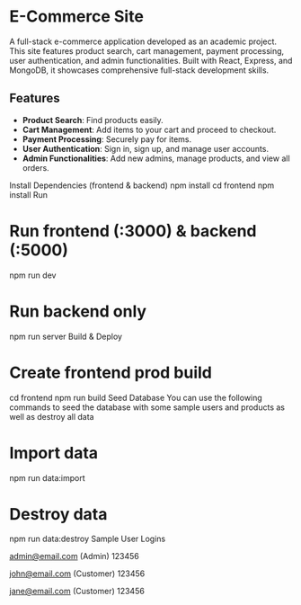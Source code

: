 # E-Commerce Site

A full-stack e-commerce application developed as an academic project. This site features product search, cart management, payment processing, user authentication, and admin functionalities. Built with React, Express, and MongoDB, it showcases comprehensive full-stack development skills.

## Features

- **Product Search**: Find products easily.
- **Cart Management**: Add items to your cart and proceed to checkout.
- **Payment Processing**: Securely pay for items.
- **User Authentication**: Sign in, sign up, and manage user accounts.
- **Admin Functionalities**: Add new admins, manage products, and view all orders.

Install Dependencies (frontend & backend)
npm install
cd frontend
npm install
Run

# Run frontend (:3000) & backend (:5000)
npm run dev

# Run backend only
npm run server
Build & Deploy
# Create frontend prod build
cd frontend
npm run build
Seed Database
You can use the following commands to seed the database with some sample users and products as well as destroy all data

# Import data
npm run data:import

# Destroy data
npm run data:destroy
Sample User Logins

admin@email.com (Admin)
123456

john@email.com (Customer)
123456

jane@email.com (Customer)
123456
